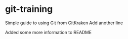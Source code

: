 # git-training
Simple guide to using Git from GitKraken
Add another line

Added some more information to README

